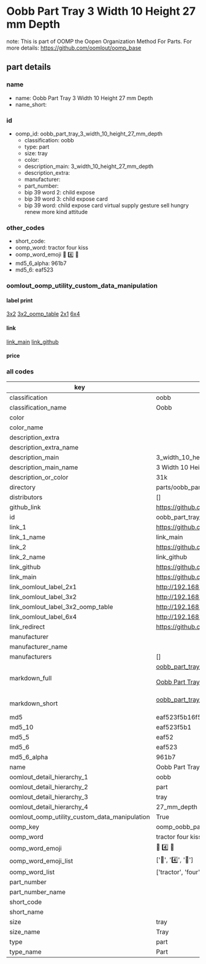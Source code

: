 # Oobb Part Tray 3 Width 10 Height 27 mm Depth  

note: This is part of OOMP the Oopen Organization Method For Parts. For more details: https://github.com/oomlout/oomp_base

##  part details
  







### name
* name: Oobb Part Tray 3 Width 10 Height 27 mm Depth
* name_short: 
### id
* oomp_id: oobb_part_tray_3_width_10_height_27_mm_depth
  * classification: oobb
  * type: part
  * size: tray
  * color: 
  * description_main: 3_width_10_height_27_mm_depth
  * description_extra: 
  * manufacturer: 
  * part_number: 
  * bip 39 word 2: child expose
  * bip 39 word 3: child expose card
  * bip 39 word: child expose card virtual supply gesture sell hungry renew more kind attitude

### other_codes
* short_code: 
* oomp_word: tractor four kiss
* oomp_word_emoji :tractor: :four: :kiss:
* md5_6_alpha: 961b7
* md5_6: eaf523






### oomlout_oomp_utility_custom_data_manipulation
#### label print
[3x2](http://192.168.1.245:1112/?label=oomp%20961b7)
[3x2_oomp_table](http://192.168.1.108:1112/?label=oomp%20961b7)
[2x1](http://192.168.1.242:1112/?label=oomp%20961b7)
[6x4](http://192.168.1.55:1112/?label=oomp%20961b7)    

#### link

[link_main](https://github.com/oomlout/oomlout_oomp_version_1_messy/tree/main/parts/oobb_part_tray_3_width_10_height_27_mm_depth) [link_github](https://github.com/oomlout/oomlout_oomp_version_1_messy/tree/main/parts/oobb_part_tray_3_width_10_height_27_mm_depth)                             

#### price







### all codes 
| key | value |  
| --- | --- |  
| classification | oobb |  
| classification_name | Oobb |  
| color |  |  
| color_name |  |  
| description_extra |  |  
| description_extra_name |  |  
| description_main | 3_width_10_height_27_mm_depth |  
| description_main_name | 3 Width 10 Height 27 mm Depth |  
| description_or_color | 31k |  
| directory | parts/oobb_part_tray_3_width_10_height_27_mm_depth |  
| distributors | [] |  
| github_link | https://github.com/oomlout/oomlout_oomp_part_src/tree/main/parts/oobb_part_tray_3_width_10_height_27_mm_depth |  
| id | oobb_part_tray_3_width_10_height_27_mm_depth |  
| link_1 | https://github.com/oomlout/oomlout_oomp_version_1_messy/tree/main/parts/oobb_part_tray_3_width_10_height_27_mm_depth |  
| link_1_name | link_main |  
| link_2 | https://github.com/oomlout/oomlout_oomp_version_1_messy/tree/main/parts/oobb_part_tray_3_width_10_height_27_mm_depth |  
| link_2_name | link_github |  
| link_github | https://github.com/oomlout/oomlout_oomp_version_1_messy/tree/main/parts/oobb_part_tray_3_width_10_height_27_mm_depth |  
| link_main | https://github.com/oomlout/oomlout_oomp_version_1_messy/tree/main/parts/oobb_part_tray_3_width_10_height_27_mm_depth |  
| link_oomlout_label_2x1 | http://192.168.1.242:1112/?label=oomp%20961b7 |  
| link_oomlout_label_3x2 | http://192.168.1.245:1112/?label=oomp%20961b7 |  
| link_oomlout_label_3x2_oomp_table | http://192.168.1.108:1112/?label=oomp%20961b7 |  
| link_oomlout_label_6x4 | http://192.168.1.55:1112/?label=oomp%20961b7 |  
| link_redirect | https://github.com/oomlout/oomlout_oomp_version_1_messy/tree/main/parts/oobb_part_tray_3_width_10_height_27_mm_depth |  
| manufacturer |  |  
| manufacturer_name |  |  
| manufacturers | [] |  
| markdown_full | [oobb_part_tray_3_width_10_height_27_mm_depth](none)<br>[](none)<br>[Oobb Part Tray 3 Width 10 Height 27 Mm Depth](none)<br><br> |  
| markdown_short | [oobb_part_tray_3_width_10_height_27_mm_depth](none)<br><br> |  
| md5 | eaf523f5b16f586d85ecef464514293f |  
| md5_10 | eaf523f5b1 |  
| md5_5 | eaf52 |  
| md5_6 | eaf523 |  
| md5_6_alpha | 961b7 |  
| name | Oobb Part Tray 3 Width 10 Height 27 mm Depth |  
| oomlout_detail_hierarchy_1 | oobb |  
| oomlout_detail_hierarchy_2 | part |  
| oomlout_detail_hierarchy_3 | tray |  
| oomlout_detail_hierarchy_4 | 27_mm_depth |  
| oomlout_oomp_utility_custom_data_manipulation | True |  
| oomp_key | oomp_oobb_part_tray_3_width_10_height_27_mm_depth |  
| oomp_word | tractor four kiss |  
| oomp_word_emoji | :tractor: :four: :kiss: |  
| oomp_word_emoji_list | [':tractor:', ':four:', ':kiss:'] |  
| oomp_word_list | ['tractor', 'four', 'kiss'] |  
| part_number |  |  
| part_number_name |  |  
| short_code |  |  
| short_name |  |  
| size | tray |  
| size_name | Tray |  
| type | part |  
| type_name | Part |  
